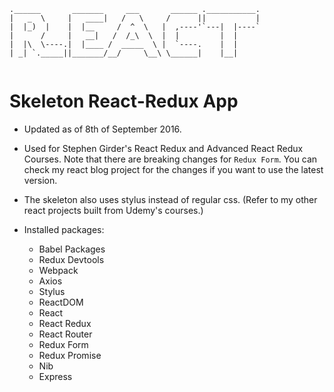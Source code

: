```
.______       _______     ___       ______ .___________.
|   _  \     |   ____|   /   \     /      ||           |
|  |_)  |    |  |__     /  ^  \   |  ,----'`---|  |----`
|      /     |   __|   /  /_\  \  |  |         |  |
|  |\  \----.|  |____ /  _____  \ |  `----.    |  |
| _| `._____||_______/__/     \__\ \______|    |__|


```

# Skeleton React-Redux App

- Updated as of 8th of September 2016.

- Used for Stephen Girder's React Redux and Advanced React Redux Courses.
Note that there are breaking changes for `Redux Form`. You can check my react blog
project for the changes if you want to use the latest version.

- The skeleton also uses stylus instead of regular css. (Refer to my other react projects
built from Udemy's courses.)

- Installed packages:
  - Babel Packages
  - Redux Devtools
  - Webpack
  - Axios
  - Stylus
  - ReactDOM
  - React
  - React Redux
  - React Router
  - Redux Form
  - Redux Promise
  - Nib
  - Express
